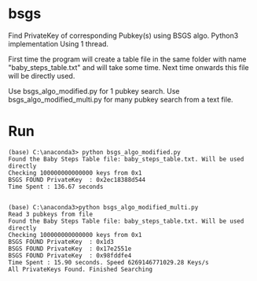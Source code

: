 # bsgs
Find PrivateKey of corresponding Pubkey(s) using BSGS algo.
Python3 implementation Using 1 thread. 

First time the program will create a table file in the same folder with name "baby_steps_table.txt" and will take some time.
Next time onwards this file will be directly used.

Use bsgs_algo_modified.py for 1 pubkey search.
Use bsgs_algo_modified_multi.py for many pubkey search from a text file.

# Run
```
(base) C:\anaconda3> python bsgs_algo_modified.py
Found the Baby Steps Table file: baby_steps_table.txt. Will be used directly
Checking 100000000000000 keys from 0x1
BSGS FOUND PrivateKey  : 0x2ec18388d544
Time Spent : 136.67 seconds


(base) C:\anaconda3>python bsgs_algo_modified_multi.py
Read 3 pubkeys from file
Found the Baby Steps Table file: baby_steps_table.txt. Will be used directly
Checking 100000000000000 keys from 0x1
BSGS FOUND PrivateKey  : 0x1d3
BSGS FOUND PrivateKey  : 0x17e2551e
BSGS FOUND PrivateKey  : 0x98fddfe4
Time Spent : 15.90 seconds. Speed 6269146771029.28 Keys/s
All PrivateKeys Found. Finished Searching
```
